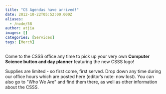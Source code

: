 ```yaml
---
title: "CS Agendas have arrived!"
date: 2012-10-22T05:52:00.000Z
aliases:
  - /node/58
author: atjia
images: []
categories: [Services]
tags: [Merch]
---
```


<div class="field field-name-body field-type-text-with-summary field-label-hidden"><div class="field-items"><div class="field-item even"><p>Come to the CSSS office any time to pick up your very own <strong>Computer Science button and day planner</strong> featuring the new CSSS logo!</p>
<p>Supplies are limited - so first come, first served.  Drop down any time during our office hours which are posted here (editor&#x2019;s note: now lost).  You can also go to &quot;Who We Are&quot; and find them there, as well as other information about the CSSS.</p>
</div></div></div>    <footer>
          </footer>
